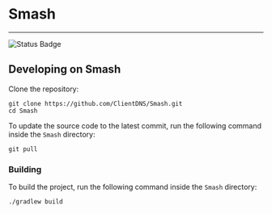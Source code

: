 # Smash

<hr>

![Status Badge](https://img.shields.io/github/workflow/status/ClientDNS/Smash/Continuous%20Integration?style=for-the-badge)

## Developing on Smash

Clone the repository:

```shell
git clone https://github.com/ClientDNS/Smash.git
cd Smash
```

To update the source code to the latest commit, run the following command inside the `Smash` directory:

```shell
git pull
```

### Building

To build the project, run the following command inside the `Smash` directory:

```shell
./gradlew build
```

